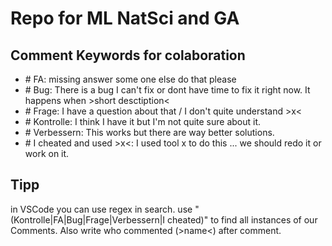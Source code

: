 # Repo for ML NatSci and GA

## Comment Keywords for colaboration

- \# FA: missing answer some one else do that please
- \# Bug: There is a bug I can't fix or dont have time to fix it right now. It happens when >short desctiption<
- \# Frage: I have a question about that / I don't quite understand >x<
- \# Kontrolle: I think I have it but I'm not quite sure about it.  
- \# Verbessern: This works but there are way better solutions.
- \# I cheated and used >x<: I used tool x to do this ... we should redo it or work on it.

## Tipp

in VSCode you can use regex in search. use "(Kontrolle|FA|Bug|Frage|Verbessern|I cheated)" to find all instances of our Comments.
Also write who commented (>name<) after comment.